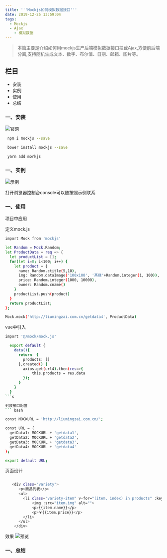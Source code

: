 ```yaml
---
title: '''Mockjs如何模拟数据接口'''
date: 2019-12-25 13:59:04
tags:
  - Mockjs
  - Ajax
	- 模拟数据
---
```


> 本篇主要是介绍如何用mockjs生产后端模拟数据接口拦截Ajax,方便前后端分离,支持随机生成文本、数字、布尔值、日期、邮箱、图片等。


## 栏目
+ 安装
+ 实例
+ 使用
+ 总结

### 一、安装

![官网](/http://mockjs.com/)

``` bash
 npm i mockjs --save 

 bower install mockjs --save

 yarn add morkjs

```

### 一、实例

![示例](/http://mockjs.com/examples.html/)

打开浏览器控制台console可以随按照示例联系


### 一、使用

项目中应用

定义mock.js

``` bash
import Mock from 'mockjs'

let Random = Mock.Random;
let ProductData = req => {
  let productList = [];
  for(let i=0; i<100; i++) {
    let product = {
      name: Random.ctitle(5,10),
      img: Random.dataImage('100x100', '茶缘'+Random.integer(1, 100)),
      price: Random.integer(1000, 10000),
      owner: Random.cname()
    }
    productList.push(product)
  }
  return productList;
};

Mock.mock('http://liumingzai.com.cn/getdata4', ProductData)

```
vue中引入
``` bash
import '@/mock/mock.js'

  export default {
    data(){
      return  {
        products: []
      },created() {
        axios.get(url4).then(res=>{
            this.products = res.data
        });
      }
    }
  }
```s

封装接口配置
``` bash

const MOCKURL = 'http://liumingzai.com.cn/';

const URL = {
  getData1: MOCKURL + 'getdata1',
  getData2: MOCKURL + 'getdata2',
  getData3: MOCKURL + 'getdata3',
  getData4: MOCKURL + 'getdata4'
};

export default URL;

```

页面设计

``` bash

   <div class="variety">
      <p>商品列表</p>
      <ul>
        <li class="variety-item" v-for="(item, index) in products" :key="index">
            <img :src="item.img" alt="">
            <p>{{item.name}}</p>
            <p>￥{{item.price}}</p>
        </li>
      </ul>
    </div>

```

效果
![预览](/assets/img/mock.png)



### 一、总结
